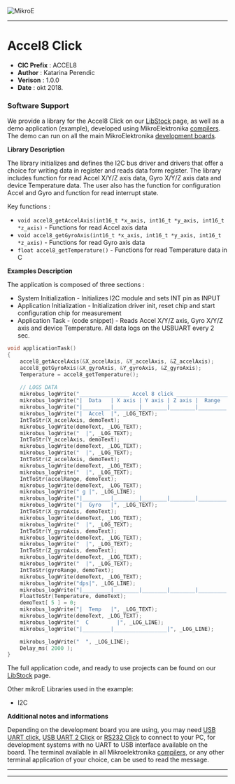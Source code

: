 ![MikroE](http://www.mikroe.com/img/designs/beta/logo_small.png)

---

# Accel8 Click

- **CIC Prefix**  : ACCEL8
- **Author**      : Katarina Perendic
- **Verison**     : 1.0.0
- **Date**        : okt 2018.



### Software Support

We provide a library for the Accel8 Click on our [LibStock](https://libstock.mikroe.com/projects/view/2584/accel-8-click) 
page, as well as a demo application (example), developed using MikroElektronika 
[compilers](http://shop.mikroe.com/compilers). The demo can run on all the main 
MikroElektronika [development boards](http://shop.mikroe.com/development-boards).

**Library Description**

The library initializes and defines the I2C bus driver and drivers that offer a choice for writing data in register and reads data form register.
The library includes function for read Accel X/Y/Z axis data, Gyro X/Y/Z axis data and device Temperature data.
The user also has the function for configuration Accel and Gyro and function for read interrupt state.

Key functions :

- ``` void accel8_getAccelAxis(int16_t *x_axis, int16_t *y_axis, int16_t *z_axis) ``` - Functions for read Accel axis data
- ``` void accel8_getGyroAxis(int16_t *x_axis, int16_t *y_axis, int16_t *z_axis) ``` - Functions for read Gyro axis data
- ``` float accel8_getTemperature() ``` - Functions for read Temperature data in C

**Examples Description**

The application is composed of three sections :

- System Initialization - Initializes I2C module and sets INT pin as INPUT
- Application Initialization - Initialization driver init, reset chip and start configuration chip for measurement
- Application Task - (code snippet) - Reads Accel X/Y/Z axis, Gyro X/Y/Z axis and device Temperature. 
                                      All data logs on the USBUART every 2 sec.

```.c
void applicationTask()
{
    accel8_getAccelAxis(&X_accelAxis, &Y_accelAxis, &Z_accelAxis);
    accel8_getGyroAxis(&X_gyroAxis, &Y_gyroAxis, &Z_gyroAxis);
    Temperature = accel8_getTemperature();
    
    // LOGS DATA
    mikrobus_logWrite("________________ Accel 8 click _________________", _LOG_LINE);
    mikrobus_logWrite("|  Data   | X axis | Y axis | Z axis |  Range  |", _LOG_LINE);
    mikrobus_logWrite("|_________|________|________|________|_________|", _LOG_LINE);
    mikrobus_logWrite("|  Accel  |", _LOG_TEXT);
    IntToStr(X_accelAxis, demoText);
    mikrobus_logWrite(demoText, _LOG_TEXT);
    mikrobus_logWrite("  |", _LOG_TEXT);
    IntToStr(Y_accelAxis, demoText);
    mikrobus_logWrite(demoText, _LOG_TEXT);
    mikrobus_logWrite("  |", _LOG_TEXT);
    IntToStr(Z_accelAxis, demoText);
    mikrobus_logWrite(demoText, _LOG_TEXT);
    mikrobus_logWrite("  |", _LOG_TEXT);
    IntToStr(accelRange, demoText);
    mikrobus_logWrite(demoText, _LOG_TEXT);
    mikrobus_logWrite(" g |", _LOG_LINE);
    mikrobus_logWrite("|_________|________|________|________|_________|", _LOG_LINE);
    mikrobus_logWrite("|  Gyro   |", _LOG_TEXT);
    IntToStr(X_gyroAxis, demoText);
    mikrobus_logWrite(demoText, _LOG_TEXT);
    mikrobus_logWrite("  |", _LOG_TEXT);
    IntToStr(Y_gyroAxis, demoText);
    mikrobus_logWrite(demoText, _LOG_TEXT);
    mikrobus_logWrite("  |", _LOG_TEXT);
    IntToStr(Z_gyroAxis, demoText);
    mikrobus_logWrite(demoText, _LOG_TEXT);
    mikrobus_logWrite("  |", _LOG_TEXT);
    IntToStr(gyroRange, demoText);
    mikrobus_logWrite(demoText, _LOG_TEXT);
    mikrobus_logWrite("dps|", _LOG_LINE);
    mikrobus_logWrite("|_________|________|________|________|_________|", _LOG_LINE);
    FloatToStr(Temperature, demoText);
    demoText[ 5 ] = 0;
    mikrobus_logWrite("|  Temp   |", _LOG_TEXT);
    mikrobus_logWrite(demoText, _LOG_TEXT);
    mikrobus_logWrite("  C         |", _LOG_LINE);
    mikrobus_logWrite("|_________|_________________|", _LOG_LINE);

    mikrobus_logWrite("  ", _LOG_LINE);
    Delay_ms( 2000 );
}
````

The full application code, and ready to use projects can be found on our 
[LibStock](https://libstock.mikroe.com/projects/view/2584/accel-8-click) page.

Other mikroE Libraries used in the example:

- I2C

**Additional notes and informations**

Depending on the development board you are using, you may need 
[USB UART click](http://shop.mikroe.com/usb-uart-click), 
[USB UART 2 Click](http://shop.mikroe.com/usb-uart-2-click) or 
[RS232 Click](http://shop.mikroe.com/rs232-click) to connect to your PC, for 
development systems with no UART to USB interface available on the board. The 
terminal available in all Mikroelektronika 
[compilers](http://shop.mikroe.com/compilers), or any other terminal application 
of your choice, can be used to read the message.

---
---
